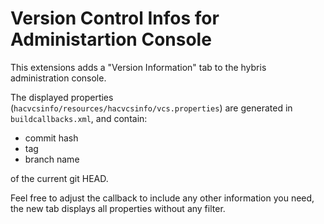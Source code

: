 # Version Control Infos for Administartion Console

This extensions adds a "Version Information" tab to the hybris administration console.

The displayed properties (`hacvcsinfo/resources/hacvcsinfo/vcs.properties`) are generated in `buildcallbacks.xml`, and contain:

- commit hash
- tag
- branch name

of the current git HEAD.

Feel free to adjust the callback to include any other information you need, the new tab displays all properties without
any filter.